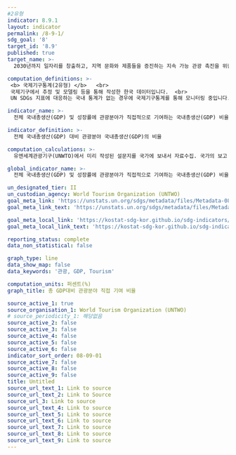 ```yaml
---
#2유형
indicator: 8.9.1
layout: indicator
permalink: /8-9-1/
sdg_goal: '8'
target_id: '8.9'
published: true
target_name: >-
  2030년까지 일자리를 창출하고, 지역 문화와 제품들을 증진하는 지속 가능 관광 촉진을 위한 정책들의 설계 및 시행

computation_definitions: >-
 <b> 국제기구통계(2유형) </b>   <br>
 국제기구에서 추정 및 모델링 등을 통해 작성한 한국 데이터입니다.  <br> 
 UN SDGs 지표에 대응하는 국내 통계가 없는 경우에 국제기구통계를 통해 모니터링 중입니다.

indicator_name: >-
  전체 국내총생산(GDP) 및 성장률에 관광분야가 직접적으로 기여하는 국내총생산(GDP) 비율

indicator_definition: >-
  전체 국내총생산(GDP) 대비 관광분야 국내총생산(GDP)의 비율

computation_calculations: >-
  유엔세계관광기구(UNWTO)에서 미리 작성된 설문지를 국가에 보내서 자료수집. 국가의 보고 부담을 줄이기 위해 OECD로 부터 일부 데이터를 받음

global_indicator_name: >-
  전체 국내총생산(GDP) 및 성장률에 관광분야가 직접적으로 기여하는 국내총생산(GDP) 비율

un_designated_tier: II
un_custodian_agency: World Tourism Organization (UNTWO)
goal_meta_link: 'https://unstats.un.org/sdgs/metadata/files/Metadata-08-09-01.pdf'
goal_meta_link_text: 'https://unstats.un.org/sdgs/metadata/files/Metadata-08-09-01.pdf'

goal_meta_local_link: 'https://kostat-sdg-kor.github.io/sdg-indicators/public/data/Metadata-08-09-01_KOR.pdf'
goal_meta_local_link_text: 'https://kostat-sdg-kor.github.io/sdg-indicators/public/data/Metadata-08-09-01_KOR.pdf'

reporting_status: complete
data_non_statistical: false

graph_type: line
data_show_map: false
data_keywords: '관광, GDP, Tourism'

computation_units: 퍼센트(%)
graph_title: 총 GDP대비 관광분야 직접 기여 비율

source_active_1: true
source_organisation_1: World Tourism Organization (UNTWO)
# source_periodicity_1: 해당없음
source_active_2: false
source_active_3: false
source_active_4: false
source_active_5: false
source_active_6: false
indicator_sort_order: 08-09-01
source_active_7: false
source_active_8: false
source_active_9: false
title: Untitled
source_url_text_1: Link to source
source_url_text_2: Link to Source
source_url_3: Link to source
source_url_text_4: Link to source
source_url_text_5: Link to source
source_url_text_6: Link to source
source_url_text_7: Link to source
source_url_text_8: Link to source
source_url_text_9: Link to source
---
```

